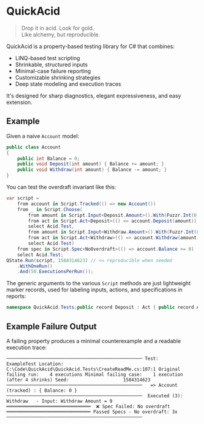 # QuickAcid
> Drop it in acid. Look for gold.  
> Like alchemy, but reproducible.
  
QuickAcid is a property-based testing library for C# that combines:

* LINQ-based test scripting
* Shrinkable, structured inputs
* Minimal-case failure reporting
* Customizable shrinking strategies
* Deep state modeling and execution traces

It's designed for sharp diagnostics, elegant expressiveness, and easy extension.  
## Example
Given a naive `Account` model:  
```csharp
public class Account
{
    public int Balance = 0;
    public void Deposit(int amount) { Balance += amount; }
    public void Withdraw(int amount) { Balance -= amount; }
}
```
You can test the overdraft invariant like this:  
```csharp
var script =
    from account in Script.Tracked(() => new Account())
    from _ in Script.Choose(
        from amount in Script.Input<Deposit.Amount>().With(Fuzzr.Int(0, 10))
        from act in Script.Act<Deposit>(() => account.Deposit(amount))
        select Acid.Test,
        from amount in Script.Input<Withdraw.Amount>().With(Fuzzr.Int(0, 10))
        from act in Script.Act<Withdraw>(() => account.Withdraw(amount))
        select Acid.Test)
    from spec in Script.Spec<NoOverdraft>(() => account.Balance >= 0)
    select Acid.Test;
QState.Run(script, 1584314623) // <= reproducible when seeded
    .WithOneRun()
    .And(50.ExecutionsPerRun());
```
The generic arguments to the various `Script` methods are just lightweight marker records, used for labeling inputs, actions, and specifications in reports:  
```csharp
namespace QuickAcid.Tests;public record Deposit : Act { public record Amount : Input; };public record Withdraw : Act { public record Amount : Input; };public record NoOverdraft : Spec;
```
## Example Failure Output
A failing property produces a minimal counterexample and a readable execution trace:  
```
────────────────────────────────────────────────── Test:                    ExampleTest Location:                C:\Code\QuickAcid\QuickAcid.Tests\CreateReadMe.cs:107:1 Original failing run:    4 executions Minimal failing case:    1 execution (after 4 shrinks) Seed:                    1584314623 ──────────────────────────────────────────────────   => Account (tracked) : { Balance: 0 } ──────────────────────────────────────────────────  Executed (3): Withdraw   - Input: Withdraw Amount = 9 ═══════════════════════════════  ❌ Spec Failed: No overdraft ═══════════════════════════════ Passed Specs - No overdraft: 3x ──────────────────────────────────────────────────
```
